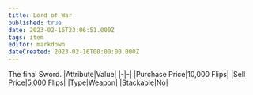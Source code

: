 ```yaml
---
title: Lord of War
published: true
date: 2023-02-16T23:06:51.000Z
tags: item
editor: markdown
dateCreated: 2023-02-16T00:00:00.000Z
---
```


The final Sword.
|Attribute|Value|
|-|-|
|Purchase Price|10,000 Flips|
|Sell Price|5,000 Flips|
|Type|Weapon|
|Stackable|No|

